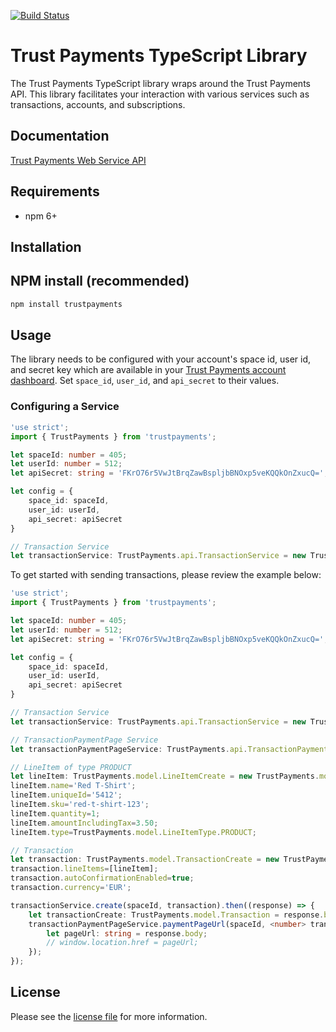 [![Build Status](https://travis-ci.org/TrustPayments/typescript-sdk.svg?branch=master)](https://travis-ci.org/TrustPayments/typescript-sdk)

# Trust Payments TypeScript Library

The Trust Payments TypeScript library wraps around the Trust Payments API. This library facilitates your interaction with various services such as transactions, accounts, and subscriptions.


## Documentation

[Trust Payments Web Service API](https://ep.trustpayments.com/doc/api/web-service)

## Requirements

- npm 6+

## Installation

## NPM install (recommended)
```sh
npm install trustpayments
```

## Usage
The library needs to be configured with your account's space id, user id, and secret key which are available in your [Trust Payments
account dashboard](https://ep.trustpayments.com/account/select). Set `space_id`, `user_id`, and `api_secret` to their values.

### Configuring a Service

```typescript
'use strict';
import { TrustPayments } from 'trustpayments';

let spaceId: number = 405;
let userId: number = 512;
let apiSecret: string = 'FKrO76r5VwJtBrqZawBspljbBNOxp5veKQQkOnZxucQ=';

let config = {
    space_id: spaceId,
    user_id: userId,
    api_secret: apiSecret
}

// Transaction Service
let transactionService: TrustPayments.api.TransactionService = new TrustPayments.api.TransactionService(config);

```

To get started with sending transactions, please review the example below:

```typescript
'use strict';
import { TrustPayments } from 'trustpayments';

let spaceId: number = 405;
let userId: number = 512;
let apiSecret: string = 'FKrO76r5VwJtBrqZawBspljbBNOxp5veKQQkOnZxucQ=';

let config = {
    space_id: spaceId,
    user_id: userId,
    api_secret: apiSecret
}

// Transaction Service
let transactionService: TrustPayments.api.TransactionService = new TrustPayments.api.TransactionService(config);

// TransactionPaymentPage Service
let transactionPaymentPageService: TrustPayments.api.TransactionPaymentPageService = new TrustPayments.api.TransactionPaymentPageService(config);

// LineItem of type PRODUCT
let lineItem: TrustPayments.model.LineItemCreate = new TrustPayments.model.LineItemCreate();
lineItem.name='Red T-Shirt';
lineItem.uniqueId='5412';
lineItem.sku='red-t-shirt-123';
lineItem.quantity=1;
lineItem.amountIncludingTax=3.50;
lineItem.type=TrustPayments.model.LineItemType.PRODUCT;

// Transaction
let transaction: TrustPayments.model.TransactionCreate = new TrustPayments.model.TransactionCreate();
transaction.lineItems=[lineItem];
transaction.autoConfirmationEnabled=true;
transaction.currency='EUR';

transactionService.create(spaceId, transaction).then((response) => {
    let transactionCreate: TrustPayments.model.Transaction = response.body;
    transactionPaymentPageService.paymentPageUrl(spaceId, <number> transactionCreate.id).then(function (response) {
        let pageUrl: string = response.body;
        // window.location.href = pageUrl;
    });
});

```

## License

Please see the [license file](https://github.com/TrustPayments/typescript-sdk/blob/master/LICENSE) for more information.